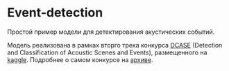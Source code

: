 # Event-detection
Простой пример модели для детектирования акустических событий.

Модель реализована в рамках вторго трека конкурса [DCASE](http://dcase.community/challenge2018/task-general-purpose-audio-tagging) (Detection and Classification of
Acoustic Scenes and Events), размещенного на [kaggle](https://www.kaggle.com/c/freesound-audio-tagging).
Подробнее о самом конкурсе на [архиве](https://arxiv.org/pdf/1807.09902.pdf).
